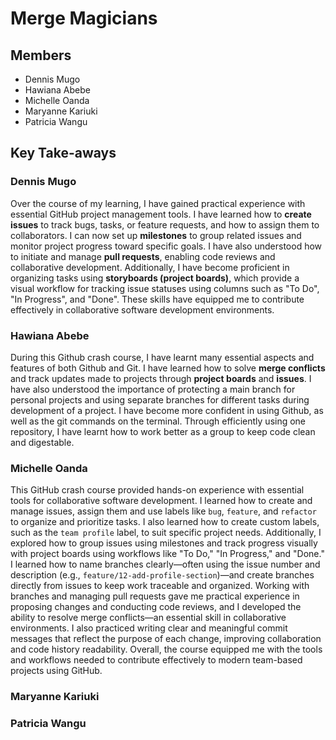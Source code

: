 # Merge Magicians

## Members
* Dennis Mugo
* Hawiana Abebe
* Michelle Oanda
* Maryanne Kariuki
* Patricia Wangu


## Key Take-aways
### Dennis Mugo
Over the course of my learning, I have gained practical experience with essential GitHub project management tools. I have learned how to **create issues** to track bugs, tasks, or feature requests, and how to assign them to collaborators. I can now set up **milestones** to group related issues and monitor project progress toward specific goals. I have also understood how to initiate and manage **pull requests**, enabling code reviews and collaborative development. Additionally, I have become proficient in organizing tasks using **storyboards (project boards)**, which provide a visual workflow for tracking issue statuses using columns such as "To Do", "In Progress", and "Done". These skills have equipped me to contribute effectively in collaborative software development environments.



### Hawiana Abebe
During this Github crash course, I have learnt many essential aspects and features of both Github and Git. I have learned how to solve **merge conflicts** and track updates made to projects through **project boards** and **issues**. I have also understood the importance of protecting a main branch for personal projects and using separate branches for different tasks during development of a project. I have become more confident in using Github, as well as the git commands on the terminal. Through efficiently using one repository, I have learnt how to work better as a group to keep code clean and digestable.



### Michelle Oanda
This GitHub crash course provided hands-on experience with essential tools for collaborative software development. I learned how to create and manage issues, assign them and use labels like `bug`, `feature`, and `refactor` to organize and prioritize tasks. I also learned how to create custom labels, such as the `team profile` label, to suit specific project needs. Additionally, I explored how to group issues using milestones and track progress visually with project boards using workflows like "To Do," "In Progress," and "Done." I learned how to name branches clearly—often using the issue number and description (e.g., `feature/12-add-profile-section`)—and create branches directly from issues to keep work traceable and organized. Working with branches and managing pull requests gave me practical experience in proposing changes and conducting code reviews, and I developed the ability to resolve merge conflicts—an essential skill in collaborative environments. I also practiced writing clear and meaningful commit messages that reflect the purpose of each change, improving collaboration and code history readability. Overall, the course equipped me with the tools and workflows needed to contribute effectively to modern team-based projects using GitHub.

### Maryanne Kariuki



### Patricia Wangu
